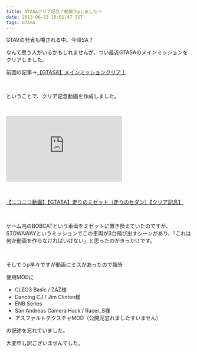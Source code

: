 ```yaml
---
title: GTASAクリア記念？動画うpしました～
date: 2013-06-23 19:01:47 JST
tags: GTASA
---
```

<p>GTAVの発表も噂される中、今頃SA？</p>
<p>なんて思う人がいるかもしれませんが、つい最近GTASAのメインミッションをクリアしました。</p>
<p>前回の記事→<a href="http://tosainu.wktk.so/view/302">【GTASA】メインミッションクリア！</a></p>
<p>&nbsp;</p>
<p>ということで、クリア記念動画を作成しました。</p>
<p>&nbsp;</p>
<iframe width="312" height="176" src="http://ext.nicovideo.jp/thumb/sm21186528" scrolling="no" style="border:solid 1px #CCC;" frameborder="0"><a href="http://www.nicovideo.jp/watch/sm21186528">【ニコニコ動画】【GTASA】走りのミゼット（走りのセダン）【クリア記念】</a></iframe>
<p>&nbsp;</p>
<div class="video-container"><script type="text/javascript" src="http://ext.nicovideo.jp/thumb_watch/sm21186528?w=490&h=307"></script><noscript><a href="http://www.nicovideo.jp/watch/sm21186528">【ニコニコ動画】【GTASA】走りのミゼット（走りのセダン）【クリア記念】</a></noscript></div>
<p>&nbsp;</p>
<p>ゲーム内のBOBCATという車両をミゼットに置き換えていたのですが、STOWAWAYというミッションでこの車両が3台飛び出すシーンがあり、「これは何か動画を作らなければいけない」と思ったのがきっかけです。</p>
<p>&nbsp;</p>
<p>そしてうp早々ですが動画にミスがあったので報告</p>
<p>使用MODに</p>
<ul>
<li>CLEO3 Basic / ZAZ様</li>
<li>Dancing CJ / Jim Clinton様</li>
<li>ENB Series</li>
<li> San Andreas Camera Hack / Racer_S様</li>
<li>アスファルトテクスチャMOD（公開元忘れましたすいません）</li>
</ul>
<p>の記述を忘れていました。</p>
<p>大変申し訳ございませんでした。</p>
